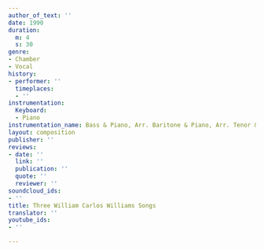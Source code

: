 ```yaml
---
author_of_text: ''
date: 1990
duration:
  m: 4
  s: 30
genre:
- Chamber
- Vocal
history:
- performer: ''
  timeplaces:
  - ''
instrumentation:
  Keyboard:
  - Piano
instrumentation_name: Bass & Piano, Arr. Baritone & Piano, Arr. Tenor & Piano
layout: composition
publisher: ''
reviews:
- date: ''
  link: ''
  publication: ''
  quote: ''
  reviewer: ''
soundcloud_ids:
- ''
title: Three William Carlos Williams Songs
translator: ''
youtube_ids:
- ''

---
```

